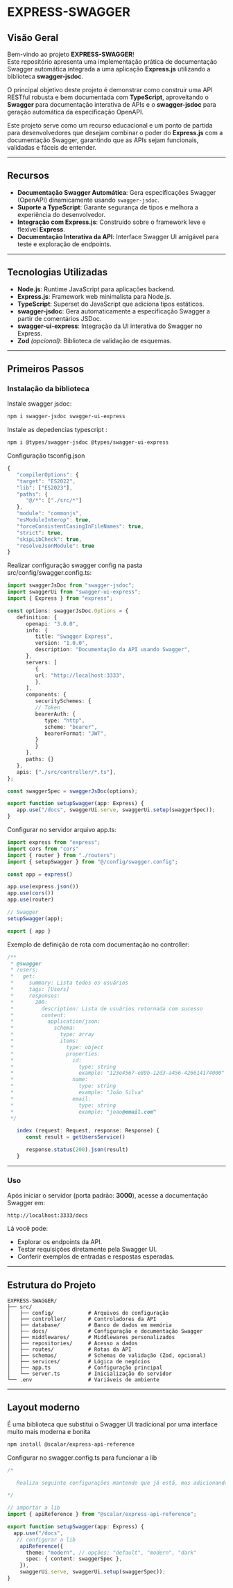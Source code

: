 # EXPRESS-SWAGGER

## Visão Geral

Bem-vindo ao projeto **EXPRESS-SWAGGER**!  
Este repositório apresenta uma implementação prática de documentação Swagger automática integrada a uma aplicação **Express.js** utilizando a biblioteca **swagger-jsdoc**.  

O principal objetivo deste projeto é demonstrar como construir uma API RESTful robusta e bem documentada com **TypeScript**, aproveitando o **Swagger** para documentação interativa de APIs e o **swagger-jsdoc** para geração automática da especificação OpenAPI.

Este projeto serve como um recurso educacional e um ponto de partida para desenvolvedores que desejam combinar o poder do **Express.js** com a documentação Swagger, garantindo que as APIs sejam funcionais, validadas e fáceis de entender.

---

## Recursos

- **Documentação Swagger Automática**: Gera especificações Swagger (OpenAPI) dinamicamente usando `swagger-jsdoc`.
- **Suporte a TypeScript**: Garante segurança de tipos e melhora a experiência do desenvolvedor.
- **Integração com Express.js**: Construído sobre o framework leve e flexível **Express**.
- **Documentação Interativa da API**: Interface Swagger UI amigável para teste e exploração de endpoints.

---

## Tecnologias Utilizadas

- **Node.js**: Runtime JavaScript para aplicações backend.
- **Express.js**: Framework web minimalista para Node.js.
- **TypeScript**: Superset do JavaScript que adiciona tipos estáticos.
- **swagger-jsdoc**: Gera automaticamente a especificação Swagger a partir de comentários JSDoc.
- **swagger-ui-express**: Integração da UI interativa do Swagger no Express.
- **Zod** *(opcional)*: Biblioteca de validação de esquemas.

---

## Primeiros Passos

### Instalação da biblioteca

Instale swagger jsdoc:
```bash
npm i swagger-jsdoc swagger-ui-express
````

Instale as depedencias typescript :

```bash
npm i @types/swagger-jsdoc @types/swagger-ui-express
```

Configuração tsconfig.json

```ts
{
   "compilerOptions": {
   "target": "ES2022",
   "lib": ["ES2023"],
   "paths": {
      "@/*": ["./src/*"]
   },
   "module": "commonjs",
   "esModuleInterop": true,
   "forceConsistentCasingInFileNames": true,
   "strict": true,
   "skipLibCheck": true,
   "resolveJsonModule": true
}
```

Realizar configuração swagger config na pasta src/config/swagger.config.ts:

`````ts
import swaggerJsDoc from "swagger-jsdoc";
import swaggerUi from "swagger-ui-express";
import { Express } from "express";

const options: swaggerJsDoc.Options = {
   definition: {
      openapi: "3.0.0",
      info: {
         title: "Swagger Express",
         version: "1.0.0",
         description: "Documentação da API usando Swagger",
      },
      servers: [
         {
         url: "http://localhost:3333",
         },
      ],
      components: {
         securitySchemes: {
         // Token
         bearerAuth: {
            type: "http",
            scheme: "bearer",
            bearerFormat: "JWT",
         }
         }
      },
      paths: {}
   },
   apis: ["./src/controller/*.ts"], 
};

const swaggerSpec = swaggerJsDoc(options);

export function setupSwagger(app: Express) {
   app.use("/docs", swaggerUi.serve, swaggerUi.setup(swaggerSpec));
}

`````

Configurar no servidor arquivo app.ts:

```ts
import express from "express";
import cors from "cors"
import { router } from "./routers";
import { setupSwagger } from "@/config/swagger.config";

const app = express()

app.use(express.json())
app.use(cors())
app.use(router)

// Swagger
setupSwagger(app);

export { app }
```

Exemplo de definição de rota com documentação no controller:

```ts
/**
 * @swagger
 * /users:
 *   get:
 *     summary: Lista todos os usuários
 *     tags: [Users]
 *     responses:
 *       200:
 *         description: Lista de usuários retornada com sucesso
 *         content:
 *           application/json:
 *             schema:
 *               type: array
 *               items:
 *                 type: object
 *                 properties:
 *                   id:
 *                     type: string
 *                     example: "123e4567-e89b-12d3-a456-426614174000"
 *                   name:
 *                     type: string
 *                     example: "João Silva"
 *                   email:
 *                     type: string
 *                     example: "joao@email.com"
 */

   index (request: Request, response: Response) {
      const result = getUsersService()

      response.status(200).json(result)
   }

```

---

### Uso

Após iniciar o servidor (porta padrão: **3000**), acesse a documentação Swagger em:

```
http://localhost:3333/docs
```

Lá você pode:

* Explorar os endpoints da API.
* Testar requisições diretamente pela Swagger UI.
* Conferir exemplos de entradas e respostas esperadas.

---

## Estrutura do Projeto

```
EXPRESS-SWAGGER/
├── src/
│   ├── config/           # Arquivos de configuração
│   ├── controller/       # Controladores da API
│   ├── database/         # Banco de dados em memória
│   ├── docs/             # Configuração e documentação Swagger
│   ├── middlewares/      # Middlewares personalizados
│   ├── repositories/     # Acesso a dados
│   ├── routes/           # Rotas da API
│   ├── schemas/          # Schemas de validação (Zod, opcional)
│   ├── services/         # Lógica de negócios
│   ├── app.ts            # Configuração principal
│   └── server.ts         # Inicialização do servidor
└── .env                  # Variáveis de ambiente
```

---

## Layout moderno 

É uma biblioteca que substitui o Swagger UI tradicional por uma interface muito mais moderna e bonita

````bash
npm install @scalar/express-api-reference
````

Configurar no swagger.config.ts para funcionar a lib

````ts
/*

   Realiza seguinte configurações mantendo que já está, mas adicionando conforme a baixo, para a lib funcionar corretamente.

*/

// importar a lib
import { apiReference } from "@scalar/express-api-reference";

export function setupSwagger(app: Express) {
  app.use("/docs", 
   // configurar a lib
    apiReference({
      theme: "modern", // opções: "default", "modern", "dark"
      spec: { content: swaggerSpec },
    }),
    swaggerUi.serve, swaggerUi.setup(swaggerSpec));
}

````
